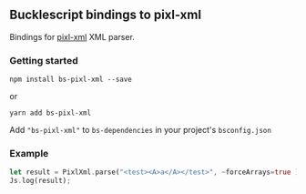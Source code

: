 ## Bucklescript bindings to pixl-xml

Bindings for [pixl-xml](https://github.com/jhuckaby/pixl-xml) XML parser.

### Getting started

```
npm install bs-pixl-xml --save
```

or 

```
yarn add bs-pixl-xml
```

Add `"bs-pixl-xml"` to `bs-dependencies` in your project's `bsconfig.json`

### Example

```rs
let result = PixlXml.parse("<test><A>a</A></test>", ~forceArrays=true );
Js.log(result);
```
